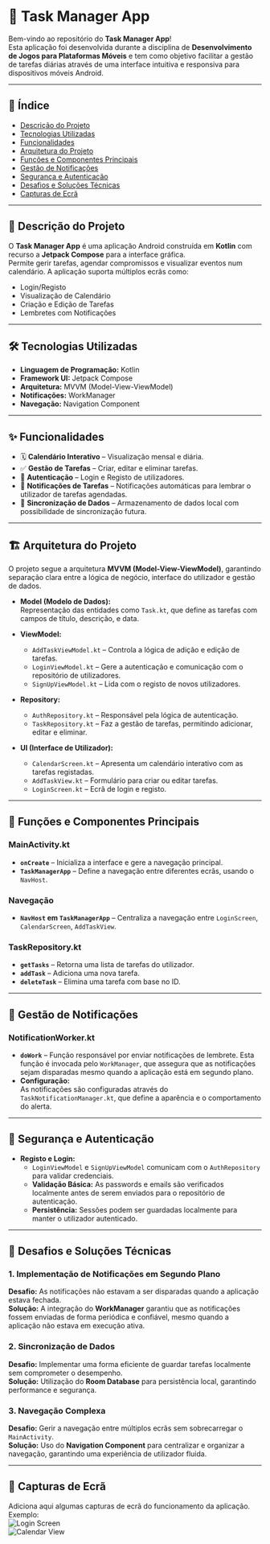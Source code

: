 # 📝 Task Manager App

Bem-vindo ao repositório do **Task Manager App**!  
Esta aplicação foi desenvolvida durante a disciplina de **Desenvolvimento de Jogos para Plataformas Móveis** e tem como objetivo facilitar a gestão de tarefas diárias através de uma interface intuitiva e responsiva para dispositivos móveis Android.

---

## 📂 Índice
- [Descrição do Projeto](#-descrição-do-projeto)
- [Tecnologias Utilizadas](#-tecnologias-utilizadas)
- [Funcionalidades](#-funcionalidades)
- [Arquitetura do Projeto](#-arquitetura-do-projeto)
- [Funções e Componentes Principais](#-funções-e-componentes-principais)
- [Gestão de Notificações](#-gestão-de-notificações)
- [Segurança e Autenticação](#-segurança-e-autenticação)
- [Desafios e Soluções Técnicas](#-desafios-e-soluções-técnicas)
- [Capturas de Ecrã](#-capturas-de-ecrã)

---

## 📜 Descrição do Projeto
O **Task Manager App** é uma aplicação Android construída em **Kotlin** com recurso a **Jetpack Compose** para a interface gráfica.  
Permite gerir tarefas, agendar compromissos e visualizar eventos num calendário. A aplicação suporta múltiplos ecrãs como:
- Login/Registo
- Visualização de Calendário
- Criação e Edição de Tarefas
- Lembretes com Notificações

---

## 🛠️ Tecnologias Utilizadas
- **Linguagem de Programação:** Kotlin  
- **Framework UI:** Jetpack Compose  
- **Arquitetura:** MVVM (Model-View-ViewModel)  
- **Notificações:** WorkManager  
- **Navegação:** Navigation Component  

---

## ✨ Funcionalidades
- 🗓️ **Calendário Interativo** – Visualização mensal e diária.  
- ✅ **Gestão de Tarefas** – Criar, editar e eliminar tarefas.  
- 🔐 **Autenticação** – Login e Registo de utilizadores.  
- 🔔 **Notificações de Tarefas** – Notificações automáticas para lembrar o utilizador de tarefas agendadas.  
- 🔄 **Sincronização de Dados** – Armazenamento de dados local com possibilidade de sincronização futura.  

---

## 🏗️ Arquitetura do Projeto
O projeto segue a arquitetura **MVVM (Model-View-ViewModel)**, garantindo separação clara entre a lógica de negócio, interface do utilizador e gestão de dados.

- **Model (Modelo de Dados):**  
  Representação das entidades como `Task.kt`, que define as tarefas com campos de título, descrição, e data.  

- **ViewModel:**  
  - `AddTaskViewModel.kt` – Controla a lógica de adição e edição de tarefas.  
  - `LoginViewModel.kt` – Gere a autenticação e comunicação com o repositório de utilizadores.  
  - `SignUpViewModel.kt` – Lida com o registo de novos utilizadores.  

- **Repository:**  
  - `AuthRepository.kt` – Responsável pela lógica de autenticação.  
  - `TaskRepository.kt` – Faz a gestão de tarefas, permitindo adicionar, editar e eliminar.  

- **UI (Interface de Utilizador):**  
  - `CalendarScreen.kt` – Apresenta um calendário interativo com as tarefas registadas.  
  - `AddTaskView.kt` – Formulário para criar ou editar tarefas.  
  - `LoginScreen.kt` – Ecrã de login e registo.  

---

## 🔧 Funções e Componentes Principais
### MainActivity.kt
- **`onCreate`** – Inicializa a interface e gere a navegação principal.  
- **`TaskManagerApp`** – Define a navegação entre diferentes ecrãs, usando o `NavHost`.  

### Navegação
- **`NavHost` em `TaskManagerApp`** – Centraliza a navegação entre `LoginScreen`, `CalendarScreen`, `AddTaskView`.  

### TaskRepository.kt
- **`getTasks`** – Retorna uma lista de tarefas do utilizador.  
- **`addTask`** – Adiciona uma nova tarefa.  
- **`deleteTask`** – Elimina uma tarefa com base no ID.  

---

## 🔔 Gestão de Notificações
### NotificationWorker.kt
- **`doWork`** – Função responsável por enviar notificações de lembrete. Esta função é invocada pelo `WorkManager`, que assegura que as notificações sejam disparadas mesmo quando a aplicação está em segundo plano.  
- **Configuração:**  
  As notificações são configuradas através do `TaskNotificationManager.kt`, que define a aparência e o comportamento do alerta.  

---

## 🔐 Segurança e Autenticação
- **Registo e Login:**  
  - `LoginViewModel` e `SignUpViewModel` comunicam com o `AuthRepository` para validar credenciais.  
  - **Validação Básica:** As passwords e emails são verificados localmente antes de serem enviados para o repositório de autenticação.  
  - **Persistência:** Sessões podem ser guardadas localmente para manter o utilizador autenticado.  

---

## 🧩 Desafios e Soluções Técnicas
### 1. Implementação de Notificações em Segundo Plano  
**Desafio:** As notificações não estavam a ser disparadas quando a aplicação estava fechada.  
**Solução:** A integração do **WorkManager** garantiu que as notificações fossem enviadas de forma periódica e confiável, mesmo quando a aplicação não estava em execução ativa.

### 2. Sincronização de Dados  
**Desafio:** Implementar uma forma eficiente de guardar tarefas localmente sem comprometer o desempenho.  
**Solução:** Utilização do **Room Database** para persistência local, garantindo performance e segurança.

### 3. Navegação Complexa  
**Desafio:** Gerir a navegação entre múltiplos ecrãs sem sobrecarregar o `MainActivity`.  
**Solução:** Uso do **Navigation Component** para centralizar e organizar a navegação, garantindo uma experiência de utilizador fluida.

---

## 📸 Capturas de Ecrã
Adiciona aqui algumas capturas de ecrã do funcionamento da aplicação.  
Exemplo:  
![Login Screen](./screenshots/login_screen.png)  
![Calendar View](./screenshots/calendar_view.png)  
